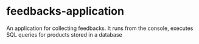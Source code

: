 # feedbacks-application
An application for collecting feedbacks. It runs from the console, executes SQL queries for products stored in a database
